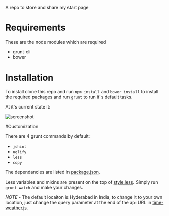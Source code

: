 A repo to store and share my start page

# Requirements
These are the node modules which are required
* grunt-cli
* bower

# Installation 
To install clone this repo and run `npm install` and `bower install` to install the required packages and run `grunt` to run it's default tasks.

At it's current state it:

![screenshot](http://i.imgur.com/75SFN11.png)

#Customization

There are 4 grunt commands by default:
* `jshint`
* `uglify`
* `less`
* `copy`

The dependancies are listed in [package.json](https://github.com/bIgBV/start-page/blob/master/package.json).

Less variables and mixins are present on the top of [style.less](https://github.com/bIgBV/start-page/blob/master/src/css/style.less). Simply run `grunt watch` and make your changes.


*NOTE* - The default locaiton is Hyderabad in India, to change it to your own location, just change the query parameter at the end of the api URL in [time-weather.js](https://github.com/bIgBV/start-page/blob/master/src/js/time-weather.js).
